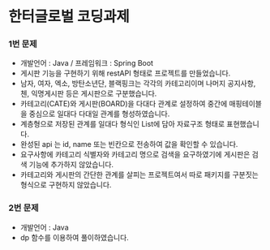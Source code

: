 # 한터글로벌 코딩과제


### 1번 문제
- 개발언어 : Java / 프레임워크 : Spring Boot
- 게시판 기능을 구현하기 위해 restAPI 형태로 프로젝트를 만들었습니다.
- 남자, 여자, 엑소, 방탄소년단, 블랙핑크는 각각의 카테고리이며 나머지 공지사항, 첸, 익명게시판 등은 게시판으로 구분했습니다.
- 카테고리(CATE)와 게시판(BOARD)을 다대다 관계로 설정하여 중간에 매핑테이블을 중심으로 일대다 다대일 관계를 형성하였습니다.
- 계층형으로 저장된 관계를 일대다 형식인 List에 담아 자료구조 형태로 표현했습니다.
- 완성된 api 는 id, name 또는 빈칸으로 전송하여 값을 확인할 수 있습니다.
- 요구사항에 카테고리 식별자와 카테고리 명으로 검색을 요구하였기에 게시판은 검색 기능에 추가하지 않았습니다.
- 카테고리와 게시판의 간단한 관계를 살피는 프로젝트여서 따로 패키지를 구분짓는 형식으로 구현하지 않았습니다.


### 2번 문제
- 개발언어 : Java
- dp 함수를 이용하여 풀이하였습니다.

